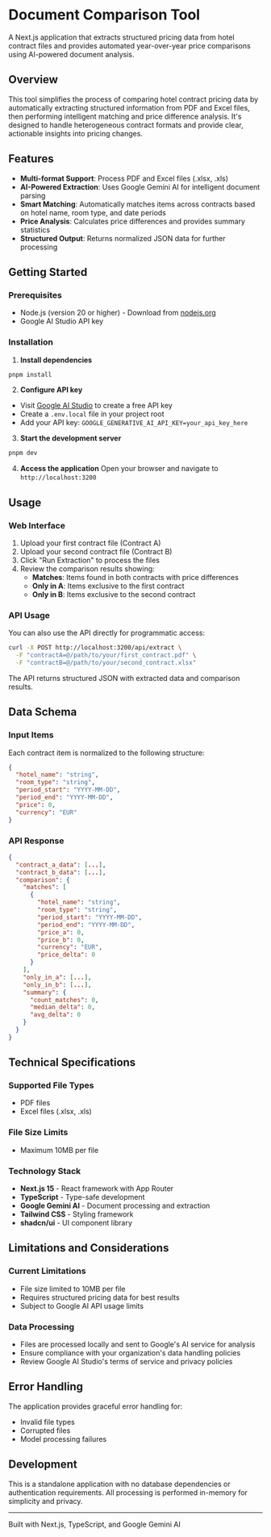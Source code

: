 # Document Comparison Tool

A Next.js application that extracts structured pricing data from hotel contract files and provides automated year-over-year price comparisons using AI-powered document analysis.

## Overview

This tool simplifies the process of comparing hotel contract pricing data by automatically extracting structured information from PDF and Excel files, then performing intelligent matching and price difference analysis. It's designed to handle heterogeneous contract formats and provide clear, actionable insights into pricing changes.

## Features

- **Multi-format Support**: Process PDF and Excel files (.xlsx, .xls)
- **AI-Powered Extraction**: Uses Google Gemini AI for intelligent document parsing
- **Smart Matching**: Automatically matches items across contracts based on hotel name, room type, and date periods
- **Price Analysis**: Calculates price differences and provides summary statistics
- **Structured Output**: Returns normalized JSON data for further processing

## Getting Started

### Prerequisites

- Node.js (version 20 or higher) - Download from [nodejs.org](https://nodejs.org)
- Google AI Studio API key

### Installation


1. **Install dependencies**
```bash
pnpm install
```

2. **Configure API key**
- Visit [Google AI Studio](https://aistudio.google.com/app/apikey) to create a free API key
- Create a `.env.local` file in your project root
- Add your API key: `GOOGLE_GENERATIVE_AI_API_KEY=your_api_key_here`

3. **Start the development server**
```bash
pnpm dev
```

4. **Access the application**
Open your browser and navigate to `http://localhost:3200`

## Usage

### Web Interface

1. Upload your first contract file (Contract A)
2. Upload your second contract file (Contract B)
3. Click "Run Extraction" to process the files
4. Review the comparison results showing:
   - **Matches**: Items found in both contracts with price differences
   - **Only in A**: Items exclusive to the first contract
   - **Only in B**: Items exclusive to the second contract

### API Usage

You can also use the API directly for programmatic access:

```bash
curl -X POST http://localhost:3200/api/extract \
  -F "contractA=@/path/to/your/first_contract.pdf" \
  -F "contractB=@/path/to/your/second_contract.xlsx"
```

The API returns structured JSON with extracted data and comparison results.

## Data Schema

### Input Items
Each contract item is normalized to the following structure:
```json
{
  "hotel_name": "string",
  "room_type": "string", 
  "period_start": "YYYY-MM-DD",
  "period_end": "YYYY-MM-DD",
  "price": 0,
  "currency": "EUR"
}
```

### API Response
```json
{
  "contract_a_data": [...],
  "contract_b_data": [...],
  "comparison": {
    "matches": [
      {
        "hotel_name": "string",
        "room_type": "string",
        "period_start": "YYYY-MM-DD",
        "period_end": "YYYY-MM-DD",
        "price_a": 0,
        "price_b": 0,
        "currency": "EUR",
        "price_delta": 0
      }
    ],
    "only_in_a": [...],
    "only_in_b": [...],
    "summary": {
      "count_matches": 0,
      "median_delta": 0,
      "avg_delta": 0
    }
  }
}
```

## Technical Specifications

### Supported File Types
- PDF files
- Excel files (.xlsx, .xls)

### File Size Limits
- Maximum 10MB per file

### Technology Stack
- **Next.js 15** - React framework with App Router
- **TypeScript** - Type-safe development
- **Google Gemini AI** - Document processing and extraction
- **Tailwind CSS** - Styling framework
- **shadcn/ui** - UI component library

## Limitations and Considerations

### Current Limitations
- File size limited to 10MB per file
- Requires structured pricing data for best results
- Subject to Google AI API usage limits

### Data Processing
- Files are processed locally and sent to Google's AI service for analysis
- Ensure compliance with your organization's data handling policies
- Review Google AI Studio's terms of service and privacy policies

## Error Handling

The application provides graceful error handling for:
- Invalid file types
- Corrupted files
- Model processing failures

## Development

This is a standalone application with no database dependencies or authentication requirements. All processing is performed in-memory for simplicity and privacy.

---

Built with Next.js, TypeScript, and Google Gemini AI
